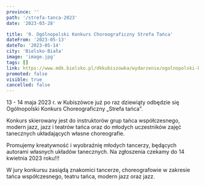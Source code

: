 ```yaml
---
province: ''
path: '/strefa-tanca-2023'
date: '2023-03-28'

title: '9. Ogólnopolski Konkurs Choreograficzny Strefa Tańca'
dateFrom: '2023-05-13'
dateTo: '2023-05-14'
city: 'Bielsko-Biała'
image: 'image.jpg'
tags: []
link: https://www.mdk.bielsko.pl/dkkubiszowka/wydarzenie/ogolnopolski-konkurs-choreograficzny-strefa-tanca
promoted: false
visible: true
cancelled: false
---
```

13 - 14 maja 2023 r. w Kubiszówce już po raz dziewiąty odbędzie się Ogólnopolski Konkurs Choreograficzny „Strefa tańca”.

Konkurs skierowany jest do instruktorów grup tańca współczesnego, modern jazz, jazz i teatrów tańca oraz do młodych uczestników zajęć tanecznych układających własne choreografie.

Promujemy kreatywność i wyobraźnię młodych tancerzy, będących autorami własnych układów tanecznych. Na zgłoszenia czekamy do 14 kwietnia 2023 roku!!!

W jury konkursu zasiądą znakomici tancerze, choreografowie w zakresie tańca współczesnego, teatru tańca, modern jazz oraz jazz.
